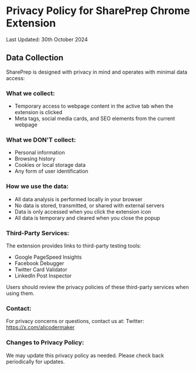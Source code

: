 # Privacy Policy for SharePrep Chrome Extension

Last Updated: 30th October 2024

## Data Collection
SharePrep is designed with privacy in mind and operates with minimal data access:

### What we collect:
- Temporary access to webpage content in the active tab when the extension is clicked
- Meta tags, social media cards, and SEO elements from the current webpage

### What we DON'T collect:
- Personal information
- Browsing history
- Cookies or local storage data
- Any form of user identification

### How we use the data:
- All data analysis is performed locally in your browser
- No data is stored, transmitted, or shared with external servers
- Data is only accessed when you click the extension icon
- All data is temporary and cleared when you close the popup

### Third-Party Services:
The extension provides links to third-party testing tools:
- Google PageSpeed Insights
- Facebook Debugger
- Twitter Card Validator
- LinkedIn Post Inspector

Users should review the privacy policies of these third-party services when using them.

### Contact:
For privacy concerns or questions, contact us at:
Twitter: https://x.com/alicodermaker

### Changes to Privacy Policy:
We may update this privacy policy as needed. Please check back periodically for updates.
